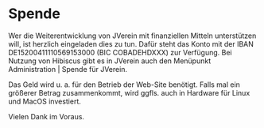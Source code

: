 # Spende

Wer die Weiterentwicklung von JVerein mit finanziellen Mitteln unterstützen will, ist herzlich eingeladen dies zu tun. Dafür steht das Konto mit der IBAN DE15200411110569153000 \(BIC COBADEHDXXX\) zur Verfügung. Bei Nutzung von Hibiscus gibt es in JVerein auch den Menüpunkt Administration \| Spende für JVerein.

Das Geld wird u. a. für den Betrieb der Web-Site benötigt. Falls mal ein größerer Betrag zusammenkommt, wird ggfls. auch in Hardware für Linux und MacOS investiert.

Vielen Dank im Voraus.



